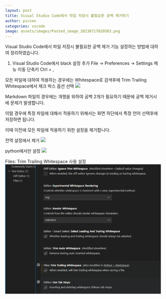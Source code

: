 ```yaml
---
layout: post
title: Visual Studio Code에서 파일 저장시 불필요한 공백 제거하기
author: picsen
categories: vscode
image: assets/images/Pasted_image_20230717020503.png
---
```

Visual Studio Code에서 파일 저장시 불필요한 공백 제거 기능 설정하는 방법에 대하여 정리하였습니다.

1. Visual Studio Code에서 black 설정 추가
File -> Preferences -> Settings 메뉴 이동
단축키 Ctrl + ,

모든 파일에 대하여 적용하는 경우에는 Whitespace로 검색후에 Trim Trailing Whitespace에서 체크 박스 옵션 선택
![](https://blog.kakaocdn.net/dn/bAEgUC/btslB0FBdqw/5Onv7993eKyhiuXF1KXxNk/img.png)

Markdown 파일의 경우에는 개행을 위하여 공백 2개가 필요하기 때문에 공백 제거시에 문제가 발생합니다.

이럴 경우에 특정 파일에 대해서 적용하기 위해서는 화면 하단에서 특정 언어 선택후에 저장하면 됩니다.

이때 이전에 모든 파일에 적용하기 위한 설정을 제거합니다.

전역 설정에서 제거
![](https://blog.kakaocdn.net/dn/bzHpWl/btslw8j31z4/L3Ekrs9uBHBWTV93jKUsdk/img.png)


python에서만 설정
![](https://blog.kakaocdn.net/dn/rM1YB/btslDEV4ahx/AOKAck4dXPsz1KlQ84VcQK/img.png)


Files: Trim Trailing Whitespace 사용 설정
![](/assets/images/Pasted_image_20230717020503.png)
